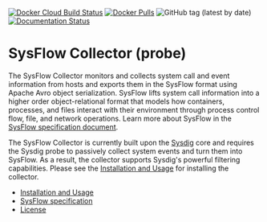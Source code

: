 [![Docker Cloud Build Status](https://img.shields.io/docker/cloud/build/sysflowtelemetry/sf-collector)](https://hub.docker.com/r/sysflowtelemetry/sf-collector/builds)
[![Docker Pulls](https://img.shields.io/docker/pulls/sysflowtelemetry/sf-collector)](https://hub.docker.com/r/sysflowtelemetry/sf-collector)
![GitHub tag (latest by date)](https://img.shields.io/github/v/tag/sysflow-telemetry/sf-collector)
[![Documentation Status](https://readthedocs.org/projects/sysflow/badge/?version=latest)](https://sysflow.readthedocs.io/en/latest/?badge=latest)

# SysFlow Collector (probe)

The SysFlow Collector monitors and collects system call and event information from hosts
and exports them in the SysFlow format using Apache Avro object serialization.  SysFlow lifts
system call information into a higher order object-relational format that models how containers,
processes, and files interact with their environment through process control flow, file, and network
operations. Learn more about SysFlow in the [SysFlow specification document](SPEC.md).

The SysFlow Collector is currently built upon the [Sysdig](https://github.com/draios/sysdig) core and 
requires the Sysdig probe to passively collect system events and turn them into SysFlow. As a result, 
the collector supports Sysdig's powerful filtering capabilities. Please see the [Installation and Usage](BUILD.md) for installing the collector.

* [Installation and Usage](BUILD.md)
* [SysFlow specification](SPEC.md)
* [License](LICENSE.md)

